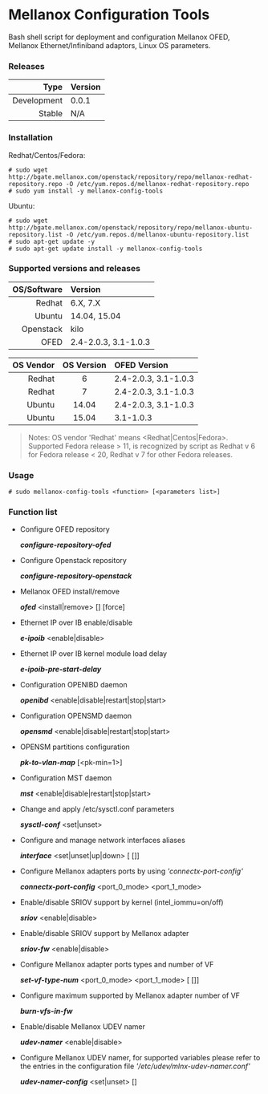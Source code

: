 # Mellanox Configuration Tools

Bash shell script for deployment and configuration Mellanox OFED, Mellanox Ethernet/Infiniband adaptors, Linux OS parameters.

### Releases
|Type|Version|
|---:|:---|
|Development|0.0.1|
|Stable|N/A|

### Installation
Redhat/Centos/Fedora:
```
# sudo wget http://bgate.mellanox.com/openstack/repository/repo/mellanox-redhat-repository.repo -O /etc/yum.repos.d/mellanox-redhat-repository.repo
# sudo yum install -y mellanox-config-tools
```
Ubuntu:
```
# sudo wget http://bgate.mellanox.com/openstack/repository/repo/mellanox-ubuntu-repository.list -O /etc/yum.repos.d/mellanox-ubuntu-repository.list
# sudo apt-get update -y
# sudo apt-get update install -y mellanox-config-tools
```
### Supported versions and releases

|OS\/Software|Version|
|---:|:---|
|Redhat|6.X, 7.X|
|Ubuntu|14.04, 15.04|
|Openstack|kilo|
|OFED|2.4-2.0.3, 3.1-1.0.3|

|OS Vendor|OS Version| OFED Version|
|---:|:---:|:---|
|Redhat|6|2.4-2.0.3, 3.1-1.0.3|
|Redhat|7|2.4-2.0.3, 3.1-1.0.3|
|Ubuntu|14.04|2.4-2.0.3, 3.1-1.0.3|
|Ubuntu|15.04|3.1-1.0.3|

>Notes: OS vendor 'Redhat' means <Redhat|Centos|Fedora>. Supported
Fedora release > 11, is recognized by script as Redhat v 6 for
Fedora release < 20, Redhat v 7 for other Fedora releases.

### Usage

```
# sudo mellanox-config-tools <function> [<parameters list>]
```

### Function list

+ Configure OFED repository

  ***configure-repository-ofed*** <ofed-version-number>
  
+ Configure Openstack repository

   ***configure-repository-openstack*** <openstack-release-codename>

+ Mellanox OFED install/remove

   ***ofed*** <install|remove> [<ofed-version-number>] [force]

+ Ethernet IP over IB enable/disable

  ***e-ipoib*** <enable|disable>

+ Ethernet IP over IB kernel module load delay

  ***e-ipoib-pre-start-delay*** <delay in seconds>
  
+ Configuration OPENIBD daemon

  ***openibd*** <enable|disable|restart|stop|start>
  
+ Configuration OPENSMD daemon

  ***opensmd*** <enable|disable|restart|stop|start>

+ OPENSM partitions configuration

  ***pk-to-vlan-map*** <vlan-min> <vlan-max> [<pk-min=1>]

+ Configuration MST daemon

  ***mst*** <enable|disable|restart|stop|start>

+ Change and apply /etc/sysctl.conf parameters

  ***sysctl-conf*** <set|unset> <var> <val>

+ Configure and manage network interfaces aliases

  ***interface*** <set|unset|up|down> <if-name> <if-alias> [<ip-address>  [<netmask>]]

+ Configure Mellanox adapters ports by using *'connectx-port-config'*

  ***connectx-port-config*** <port_0_mode> <port_1_mode>

+ Enable/disable SRIOV support by kernel (intel_iommu=on/off)

  ***sriov*** <enable|disable>

+ Enable/disable SRIOV support by Mellanox adapter

  ***sriov-fw*** <enable|disable>

+ Configure Mellanox adapter ports types and number of VF

  ***set-vf-type-num*** <port_0_mode> <port_1_mode> [<num-vf> [<probe-vf>]]

+ Configure maximum supported by Mellanox adapter number of VF

  ***burn-vfs-in-fw*** <num-vf>

+ Enable/disable Mellanox UDEV namer

  ***udev-namer*** <enable|disable>

+ Configure Mellanox UDEV namer, for supported variables please refer to the entries in the configuration file *'/etc/udev/mlnx-udev-namer.conf'*

   ***udev-namer-config*** <set|unset> <variable> [<value>]




